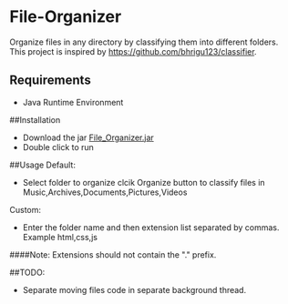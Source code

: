 # File-Organizer
Organize files in any directory by classifying them into different folders.<br>
This project is inspired by https://github.com/bhrigu123/classifier.

## Requirements
* Java Runtime Environment

##Installation
* Download the jar [File_Organizer.jar](https://www.dropbox.com/s/weanvnxap6s0080/File_Organizer.jar?dl=0)
* Double click to run

##Usage
Default: 
* Select folder to organize clcik Organize button to classify files in Music,Archives,Documents,Pictures,Videos

Custom:
* Enter the folder name and then extension list separated by commas. Example html,css,js

####Note: Extensions should not contain the "." prefix.

##TODO:
* Separate moving files code in separate background thread.
